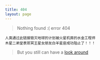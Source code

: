 ```yaml
---
title: 404
layout: page
---
```


>Nothing found :( error 404
>
	人类通过此链接毁灭地球的计划被火星机房的水金工程师
	木星二弟堂表哥冥王星女朋友白羊星座成功阻止了！！！

>But you still can have a [look around](/index.html)
